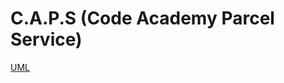 # C.A.P.S (Code Academy Parcel Service)

[UML](https://von646327.invisionapp.com/freehand/Class-3--Hierarchy-Testing--Class-4-Databases--Lab-11-wrE3DhLlu)